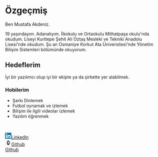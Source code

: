# Özgeçmiş

Ben Mustafa Akdeniz.

19 yaşındayım. Adanalıyım. İlkokulu ve Ortaokulu Mithatpaşa okulu'nda okudum. Liseyi Kurttepe Şehit Ali Öztaş Mesleki ve Tekniki Anadolu Lisesi'nde okudum. Şu an Osmaniye Korkut Ata Üniversitesi'nde Yönetim Bilişim Sistemleri bölümünde okuyorum. 

## Hedeflerim

İyi bir yazılımcı olup iyi bir ekipte ya da şirkette yer alabilmek. 

### Hobilerim

* Şarkı Dinlemek
* Futbol oynamak ve izlemek
* Bilişim ile ilgili videolar izlemek
* Yazılım öğrenmek
<br>

<a href="https://tr.linkedin.com/in/mustafa-akdeniz-7a318a224" target="_blank" ><img src="download - Kopya.png"  height="20" width="20"/>LinkedIn</a><br>
<a href="https://github.com/MustafaAkdnz/ " target="_blank" > <img src="github.jpg"  height="20" width="20"/>Github</a><br>
<a href="https://github.com/MustafaAkdnz/"><i class="fab fa-fw fa-github" aria-hidden="true"></i> Github</a>

